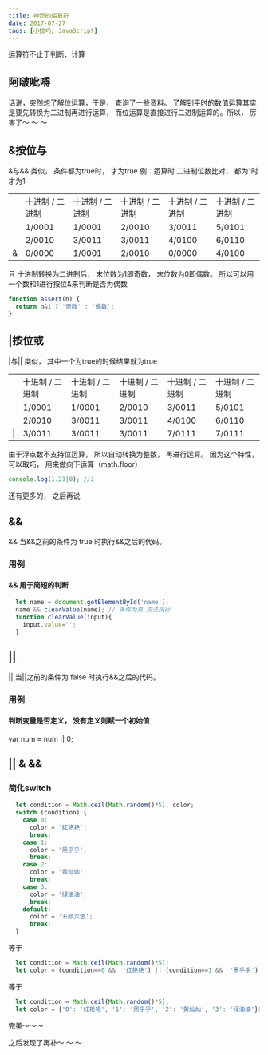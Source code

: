 ```yaml
---
title: 神奇的运算符
date: 2017-07-27
tags: [小技巧, JavaScript]
---
```


运算符不止于判断、计算

<!-- more -->

## 阿啵呲嘚
话说，突然想了解位运算，于是， 查询了一些资料。 
了解到平时的数值运算其实是要先转换为二进制再进行运算， 而位运算是直接进行二进制运算的。所以， 厉害了～ ～ ～

## &按位与
&与&& 类似， 条件都为true时， 才为true
例：运算时 二进制位数比对， 都为1时才为1
<table><tr><td></td><td>十进制 / 二进制</td><td>十进制 / 二进制</td><td>十进制 / 二进制</td><td>十进制 / 二进制</td><td>十进制 / 二进制</td></tr><tr><td></td><td>1/0001</td><td>1/0001</td><td>2/0010</td><td>3/0011</td><td>5/0101</td></tr><tr><td></td><td>2/0010</td><td>3/0011</td><td>3/0011</td><td>4/0100</td><td>6/0110</td></tr><tr><td>&</td><td>0/0000</td><td>1/0001</td><td>2/0010</td><td>0/0000</td><td>4/0100</td></tr></table>

且 十进制转换为二进制后， 末位数为1即奇数， 末位数为0即偶数。
所以可以用一个数和1进行按位&来判断是否为偶数
```javaScript
function assert(n) {
  return n&1 ? '奇数' : '偶数';
}
```

## |按位或
|与|| 类似， 其中一个为true的时候结果就为true
<table><tr><td></td><td>十进制 / 二进制</td><td>十进制 / 二进制</td><td>十进制 / 二进制</td><td>十进制 / 二进制</td><td>十进制 / 二进制</td></tr><tr><td></td><td>1/0001</td><td>1/0001</td><td>2/0010</td><td>3/0011</td><td>5/0101</td></tr><tr><td></td><td>2/0010</td><td>3/0011</td><td>3/0011</td><td>4/0100</td><td>6/0110</td></tr><tr><tr><td>|</td><td>3/0011</td><td>3/0011</td><td>3/0011</td><td>7/0111</td><td>7/0111</td></tr></table>

由于浮点数不支持位运算， 所以自动转换为整数， 再进行运算。 
因为这个特性， 可以取巧， 用来做向下运算（math.floor）
```javaScript
console.log(1.23|0); //1
```
<!-- ## ~ 按位非
<table><tr><td></td><td>十进制 / 二进制</td><td>十进制 / 二进制</td><td>十进制 / 二进制</td><td>十进制 / 二进制</td><td>十进制 / 二进制</td></tr>
<tr><td></td><td>1/0001</td><td>2/0010</td><td>3/0011</td><td>4/0100</td><td>5/0101</td></tr>
<tr><td>～</td><td>14/1110</td><td>13/1101</td><td>12/1100</td><td>11/1011</td><td>10/1010</td></tr></table> -->

还有更多的， 之后再说

## &&
&& 当&&之前的条件为 true 时执行&&之后的代码。

### 用例
#### && 用于简短的判断 
```javaScript
  let name = document.getElementById('name');
  name && clearValue(name); // 条件为真 方法执行
  function clearValue(input){
    input.value='';
  }
```

## ||
|| 当||之前的条件为 false 时执行&&之后的代码。

### 用例
#### 判断变量是否定义， 没有定义则赋一个初始值
var num = num || 0;

## || & &&
### 简化switch
```javaScript
  let condition = Math.ceil(Math.random()*5), color;
  switch (condition) {
    case 0:
      color = '红艳艳';
      break;
    case 1:
      color = '黑乎乎';
      break;
    case 2:
      color = '黄灿灿';
      break;
    case 3:
      color = '绿油油';
      break;
    default:
      color = '五颜六色';
      break;
  }
```
等于
```javaScript
  let condition = Math.ceil(Math.random()*5);
  let color = (condition==0 &&  '红艳艳') || (condition==1 &&  '黑乎乎') || (condition==2 &&  '黄灿灿') || (condition==3 &&  '绿油油') || '五颜六色';
```
等于
```javaScript
  let condition = Math.ceil(Math.random()*5);
  let color = {'0': '红艳艳', '1': '黑乎乎', '2': '黄灿灿', '3': '绿油油'}[condition] || '五颜六色';
```
完美～～～


之后发现了再补～ ～ ～